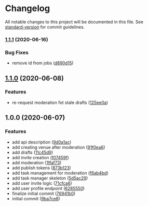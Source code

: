 # Changelog

All notable changes to this project will be documented in this file. See [standard-version](https://github.com/conventional-changelog/standard-version) for commit guidelines.

### [1.1.1](https://github.com/trip-a-trip/core-collaboration/compare/v1.1.0...v1.1.1) (2020-06-16)

### Bug Fixes

- remove id from jobs ([d890d15](https://github.com/trip-a-trip/core-collaboration/commit/d890d1510ed4024e8c642a8362e230fed3784966))

## [1.1.0](https://github.com/trip-a-trip/core-collaboration/compare/v1.0.0...v1.1.0) (2020-06-08)

### Features

- re-request moderation fot stale drafts ([125ee0a](https://github.com/trip-a-trip/core-collaboration/commit/125ee0ad4bf400a4bdca7c60ea1a15bd2d40bcb3))

## 1.0.0 (2020-06-07)

### Features

- add api description ([9d0a1ac](https://github.com/trip-a-trip/core-collaboration/commit/9d0a1ac632c83475274c199918c224495747bdfc))
- add creating venue after moderation ([91f0ea6](https://github.com/trip-a-trip/core-collaboration/commit/91f0ea6a47f20e822622bdb483a6edfdb1ec2151))
- add drafts ([11c45d9](https://github.com/trip-a-trip/core-collaboration/commit/11c45d930faaf22e6b5f3893bce02ac03c1a02ac))
- add invite creation ([f07459f](https://github.com/trip-a-trip/core-collaboration/commit/f07459f96bc7d48033d7aa0cef7e95242679aeb7))
- add moderation ([1ffaf73](https://github.com/trip-a-trip/core-collaboration/commit/1ffaf73f7257cd7e95ff7556ab87d7a72de5d69d))
- add publish tokens ([873b123](https://github.com/trip-a-trip/core-collaboration/commit/873b1236a0501f76598154cb91aa02593b7c984a))
- add task management for moderation ([f6ab4bd](https://github.com/trip-a-trip/core-collaboration/commit/f6ab4bdf9b922a3d7736bb30378d53ff07de210d))
- add task manager skeleton ([5d5ac29](https://github.com/trip-a-trip/core-collaboration/commit/5d5ac299a73175ba2f90b3f7f2821c70c477449b))
- add user invite logic ([71cfca6](https://github.com/trip-a-trip/core-collaboration/commit/71cfca60e88cb3c349877a248fb02014f06acb27))
- add user profile endpoint ([6285550](https://github.com/trip-a-trip/core-collaboration/commit/6285550c3a4906cd323561667af6620acb78a2a9))
- finalize initial commit ([76941b0](https://github.com/trip-a-trip/core-collaboration/commit/76941b0954e968e026719aa3af6942baa04a84f6))
- initial commit ([9ba7ce8](https://github.com/trip-a-trip/core-collaboration/commit/9ba7ce8acb6fbe8b909ff495f4b732a7681e1534))

